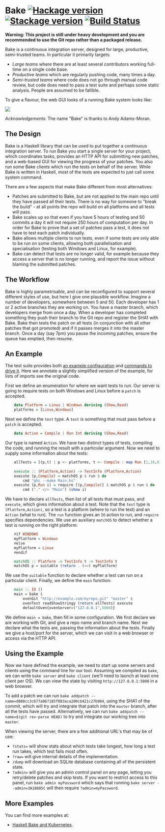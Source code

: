 # Bake [![Hackage version](https://img.shields.io/hackage/v/bake.svg?label=Hackage)](https://hackage.haskell.org/package/bake) [![Stackage version](https://www.stackage.org/package/bake/badge/lts?label=Stackage)](https://www.stackage.org/package/bake) [![Build Status](https://img.shields.io/travis/ndmitchell/bake.svg)](https://travis-ci.org/ndmitchell/bake)

**Warning: This project is still under heavy development and you are recommended to use the Git repo rather than a packaged release.**

Bake is a continuous integration server, designed for large, productive, semi-trusted teams. In particular it primarily targets:

* _Large teams_ where there are at least several contributors working full-time on a single code base.
* _Productive teams_ which are regularly pushing code, many times a day.
* _Semi-trusted teams_ where code does not go through manual code review, but code does need to pass a test suite and perhaps some static analysis. People are assumed to be fallible.

To give a flavour, the web GUI looks of a running Bake system looks like:

![](https://raw.githubusercontent.com/ndmitchell/bake/master/screenshot-part.png)

_Acknowledgements:_ The name "Bake" is thanks to Andy Adams-Moran.


## The Design

Bake is a Haskell library that can be used to put together a continuous integration server. To run Bake you start a single server for your project, which coordinates tasks, provides an HTTP API for submitting new patches, and a web-based GUI for viewing the progress of your patches. You also run some Bake clients which run the tests on behalf of the server. While Bake is written in Haskell, most of the tests are expected to just call some system command.

There are a few aspects that make Bake different from most alternatives:

* Patches are submitted to Bake, but are not applied to the main repo until they have passed all their tests. There is no way for someone to "break the build" - at all points the repo will build on all platforms and all tests will pass.
* Bake scales up so that even if you have 5 hours of testing and 50 commits a day it will not require 250 hours of computation per day. In order for Bake to prove that a set of patches pass a test, it does not have to test each patch individually.
* Bake allows multiple clients to run tests, even if some tests are only able to be run on some clients, allowing both parallelisation and specialisation (testing both Windows and Linux, for example).
* Bake can detect that tests are no longer valid, for example because they access a server that is no longer running, and report the issue without blaming the submitted patches.

## The Workflow

Bake is highly parametrisable, and can be reconfigured to support several different styles of use, but here I give one plausible workflow. Imagine a number of developers, somewhere between 5 and 50. Each developer has 1 or 2 active branches they are working on. You have a master branch, which developers merge from once a day. When a developer has completed something they push their branch to the Git repo and register the SHA1 with Bake. Bake then tests the patch on all tests (in conjunction with all other patches that got promoted) and if it passes merges it into the master branch. Once a day (say 7pm) you pause the incoming patches, ensure the queue has emptied, then resume.


## An Example

The test suite provides both [an example configuration](https://github.com/ndmitchell/bake/blob/master/src/Example.hs) and [commands to drive it](https://github.com/ndmitchell/bake/blob/master/src/Test.hs). Here we annotate a slightly simplified version of the example, for lists of imports see the original code.

First we define an enumeration for where we want tests to run. Our server is going to require tests on both Windows and Linux before a `patch` is accepted.
```haskell
    data Platform = Linux | Windows deriving (Show,Read)
    platforms = [Linux,Windows]
```
Next we define the `test` type. A `test` is something that must pass before a `patch` is accepted.
```haskell
    data Action = Compile | Run Int deriving (Show,Read)
```
Our type is named `Action`. We have two distinct types of tests, compiling the code, and running the result with a particular argument. Now we need to supply some information about the tests:
```haskell
    allTests = [(p,t) | p <- platforms, t <- Compile : map Run [1,10,0]]
    
    execute :: (Platform,Action) -> TestInfo (Platform,Action)
    execute (p,Compile) = matchOS p $ run $ do
        cmd "ghc --make Main.hs"
    execute (p,Run i) = require [(p,Compile)] $ matchOS p $ run $ do
        cmd ("." </> "Main") (show i)
```
We have to declare `allTests`, then list of all tests that must pass, and `execute`, which gives information about a test. Note that the `test` type is `(Platform,Action)`, so a test is a platform (where to run the test) and an `Action` (what to run). The `run` function gives an `IO` action to run, and `require` specifies dependencies. We use an auxiliary `matchOS` to detect whether a test is running on the right platform:
```haskell
    #if WINDOWS
    myPlatform = Windows
    #else
    myPlatform = Linux
    #endif

    matchOS :: Platform -> TestInfo t -> TestInfo t
    matchOS p = suitable (return . (==) myPlatform)
```
We use the `suitable` function to declare whether a test can run on a particular client. Finally, we define the `main` function:
```haskell
    main :: IO ()
    main = bake $
        ovenGit "http://example.com/myrepo.git" "master" $
        ovenTest readShowStringy (return allTests) execute
        defaultOven{ovenServer=("127.0.0.1",5000)}
```
We define `main = bake`, then fill in some configuration. We first declare we are working with Git, and give a repo name and branch name. Next we declare what the tests are, passing the information about the tests. Finally we give a host/port for the server, which we can visit in a web browser or access via the HTTP API.


## Using the Example

Now we have defined the example, we need to start up some servers and clients using the command line for our tool. Assuming we compiled as `bake`, we can write `bake server` and `bake client` (we'll need to launch at least one client per OS). We can view the state by visiting `http://127.0.0.1:5000` in a web browser.

To add a patch we can run `bake addpatch --name=d088cc3c677a867185f083aca200cb421c27b984`, using the SHA1 of the commit, which will try and integrate that patch into the `master` branch, after all the tests have passed. Alternatively, we can run `bake addpatch --name=$(git rev-parse HEAD)` to try and integrate our working tree into `master`.

When viewing the server, there are a few additional URL's that may be of use:

* `?stats=` will show stats about which tests take longest, how long a test run takes, which test fails most often.
* `?raw=` will give internal details of the implementation.
* `/dump` will download an SQLite database containing all of the persistent state.
* `?admin=` will give you an admin control panel on any page, letting you retry/delete patches and skip tests. If you want to restrict access to this panel, run `bake admin myPassword` which says that running `bake server --admin=3A18885C` will then require `?admin=myPassword`.

## More Examples

You can find more examples at:

* [Haskell Bake and Kubernetes](http://brian.uncannyworks.com/posts/2016-12-09-haskell-bake-and-kubernetes.html).
